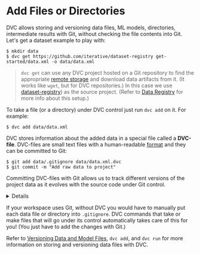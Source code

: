 # Add Files or Directories

DVC allows storing and versioning data files, ML models, directories,
intermediate results with Git, without checking the file contents into Git.
Let's get a dataset example to play with:

```dvc
$ mkdir data
$ dvc get https://github.com/iterative/dataset-registry get-started/data.xml -o data/data.xml
```

> `dvc get` can use any <abbr>DVC project</abbr> hosted on a Git repository to
> find the appropriate [remote storage](/doc/command-reference/remote) and
> download <abbr>data artifacts</abbr> from it. (It works like `wget`, but for
> DVC repositories.) In this case we use
> [dataset-registry](https://github.com/iterative/dataset-registry)) as the
> source project. (Refer to [Data Registry](/doc/use-cases/data-registry) for
> more info about this setup.)

To take a file (or a directory) under DVC control just run `dvc add` on it. For
example:

```dvc
$ dvc add data/data.xml
```

DVC stores information about the added data in a special file called a
**DVC-file**. DVC-files are small text files with a human-readable
[format](/doc/user-guide/dvc-file-format) and they can be committed to Git:

```dvc
$ git add data/.gitignore data/data.xml.dvc
$ git commit -m "Add raw data to project"
```

Committing DVC-files with Git allows us to track different versions of the
<abbr>project</abbr> data as it evolves with the source code under Git control.

<details>

### Expand to learn about DVC internals

`dvc add` moves the actual data file to the cache directory (see
[DVC Files and Directories](/doc/user-guide/dvc-files-and-directories)), while
the entries in the workspace may be file links to the actual files in the DVC
cache.

```dvc
$ ls -R .dvc/cache
    .dvc/cache/a3:
    04afb96060aad90176268345e10355
```

`a304afb96060aad90176268345e10355` from above is an MD5 hash of the `data.xml`
file we just added to DVC. And if you check the `data/data.xml.dvc` DVC-file you
will see that it has this hash inside.

### Important note on cache performance

DVC tries to use reflinks\* by default to link your data files from the DVC
cache to the workspace, optimizing speed and storage space. However, reflinks
are not widely supported yet and DVC falls back to actually copying data files
to/from the cache. **Copying can be very slow with large files**, and duplicates
storage requirements.

Hardlinks and symlinks are also available for optimized cache linking but,
(unlike reflinks) they carry the risk of accidentally corrupting the cache if
tacked data files are modified in the workspace.

See [Large Dataset Optimization](/doc/user-guide/large-dataset-optimization) and
`dvc config cache` for more information.

> \***copy-on-write links or "reflinks"** are a relatively new way to link files
> in UNIX-style file systems. Unlike hardlinks or symlinks, they support
> transparent [copy on write](https://en.wikipedia.org/wiki/Copy-on-write). This
> means that editing a reflinked file is always safe as all the other links to
> the file will reflect the changes.

</details>

If your workspace uses Git, without DVC you would have to manually put each data
file or directory into `.gitignore`. DVC commands that take or make files that
will go under its control automatically takes care of this for you! (You just
have to add the changes with Git.)

Refer to
[Versioning Data and Model Files](/doc/use-cases/versioning-data-and-model-files),
`dvc add`, and `dvc run` for more information on storing and versioning data
files with DVC.
